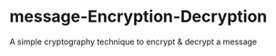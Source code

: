# message-Encryption-Decryption
A simple cryptography technique to encrypt &amp; decrypt a message 
